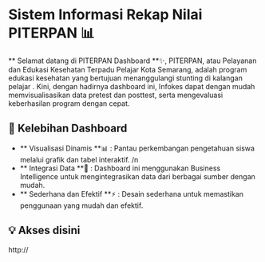 # Sistem Informasi Rekap Nilai PITERPAN 📊

**  Selamat datang di PITERPAN Dashboard **✨, 
  PITERPAN, atau Pelayanan dan Edukasi Kesehatan Terpadu Pelajar Kota Semarang, 
  adalah program edukasi kesehatan yang bertujuan menanggulangi stunting di kalangan pelajar . 
  Kini, dengan hadirnya dashboard ini, Infokes dapat dengan mudah memvisualisasikan data pretest dan posttest, serta mengevaluasi keberhasilan program dengan cepat.

## 🚀 Kelebihan Dashboard
- ** Visualisasi Dinamis **📊 : Pantau perkembangan pengetahuan siswa melalui grafik dan tabel interaktif. /n
- ** Integrasi Data **🔗 : Dashboard ini menggunakan Business Intelligence untuk mengintegrasikan data dari berbagai sumber dengan mudah.
- ** Sederhana dan Efektif **⚡ : Desain sederhana untuk memastikan penggunaan yang mudah dan efektif.

## 💡 Akses disini
http://
